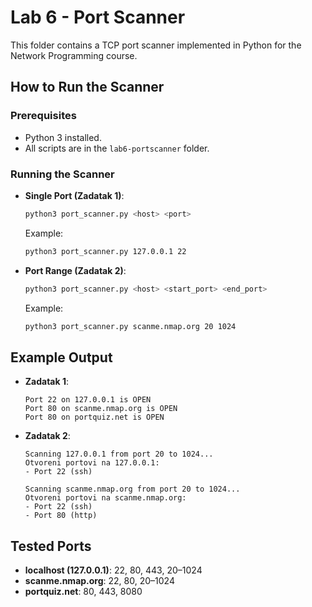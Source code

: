 # Lab 6 - Port Scanner

This folder contains a TCP port scanner implemented in Python for the Network Programming course.

## How to Run the Scanner

### Prerequisites
- Python 3 installed.
- All scripts are in the `lab6-portscanner` folder.

### Running the Scanner

- **Single Port (Zadatak 1)**:
  ```bash
  python3 port_scanner.py <host> <port>
  ```
  Example:
  ```bash
  python3 port_scanner.py 127.0.0.1 22
  ```

- **Port Range (Zadatak 2)**:
  ```bash
  python3 port_scanner.py <host> <start_port> <end_port>
  ```
  Example:
  ```bash
  python3 port_scanner.py scanme.nmap.org 20 1024
  ```

## Example Output

- **Zadatak 1**:
  ```
  Port 22 on 127.0.0.1 is OPEN
  Port 80 on scanme.nmap.org is OPEN
  Port 80 on portquiz.net is OPEN
  ```

- **Zadatak 2**:
  ```
  Scanning 127.0.0.1 from port 20 to 1024...
  Otvoreni portovi na 127.0.0.1:
  - Port 22 (ssh)
  ```
  ```
  Scanning scanme.nmap.org from port 20 to 1024...
  Otvoreni portovi na scanme.nmap.org:
  - Port 22 (ssh)
  - Port 80 (http)
  ```

## Tested Ports
- **localhost (127.0.0.1)**: 22, 80, 443, 20–1024
- **scanme.nmap.org**: 22, 80, 20–1024
- **portquiz.net**: 80, 443, 8080